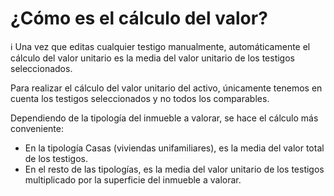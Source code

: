 # ¿Cómo es el cálculo del valor?

<aside>
ℹ️ Una vez que editas cualquier testigo manualmente, automáticamente el cálculo del valor unitario es la media del valor unitario de los testigos seleccionados.

</aside>

Para realizar el cálculo del valor unitario del activo, únicamente tenemos en cuenta los testigos seleccionados y no todos los comparables.

Dependiendo de la tipología del inmueble a valorar, se hace el cálculo más conveniente:

- En la tipología Casas (viviendas unifamiliares), es la media del valor total de los testigos.
- En el resto de las tipologías, es la media del valor unitario de los testigos multiplicado por la superficie del inmueble a valorar.